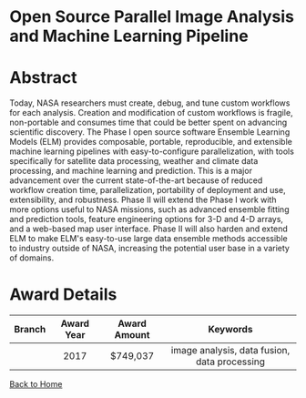 
Open Source Parallel Image Analysis and Machine Learning Pipeline
=================================================================

# Abstract


Today, NASA researchers must create, debug, and tune custom workflows for each analysis. Creation and modification of custom workflows is fragile, non-portable and consumes time that could be better spent on advancing scientific discovery. The Phase I open source software Ensemble Learning Models (ELM) provides composable, portable, reproducible, and extensible machine learning pipelines with easy-to-configure parallelization, with tools specifically for satellite data processing, weather and climate data processing, and machine learning and prediction. This is a major advancement over the current state-of-the-art because of reduced workflow creation time, parallelization, portability of deployment and use, extensibility, and robustness. Phase II will extend the Phase I work with more options useful to NASA missions, such as advanced ensemble fitting and prediction tools, feature engineering options for 3-D and 4-D arrays, and a web-based map user interface.  Phase II will also harden and extend ELM to make ELM's easy-to-use large data ensemble methods accessible to industry outside of NASA, increasing the potential user base in a variety of domains.  

# Award Details

|Branch|Award Year|Award Amount|Keywords|
| :---: | :---: | :---: | :---: |
||2017|$749,037|image analysis, data fusion, data processing|
  
  


[Back to Home](https://github.com/chrischow/dod_sbir_awards#236)